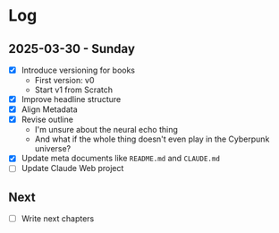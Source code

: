 # Log

## 2025-03-30 - Sunday

- [x] Introduce versioning for books
  - First version: v0
  - Start v1 from Scratch
- [x] Improve headline structure
- [x] Align Metadata
- [x] Revise outline
  - I'm unsure about the neural echo thing
  - And what if the whole thing doesn't even play in the Cyberpunk universe?
- [x] Update meta documents like `README.md` and `CLAUDE.md`
- [ ] Update Claude Web project

## Next

- [ ] Write next chapters
